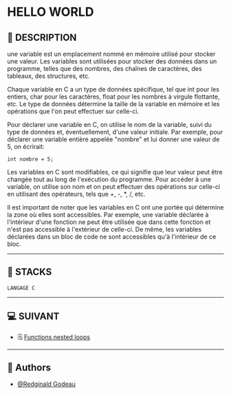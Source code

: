 # HELLO WORLD


## 📑 DESCRIPTION

une variable est un emplacement nommé en mémoire utilisé pour stocker une valeur. Les variables sont utilisées pour stocker des données dans un programme, telles que des nombres, des chaînes de caractères, des tableaux, des structures, etc.

Chaque variable en C a un type de données spécifique, tel que int pour les entiers, char pour les caractères, float pour les nombres à virgule flottante, etc. Le type de données détermine la taille de la variable en mémoire et les opérations que l'on peut effectuer sur celle-ci.

Pour déclarer une variable en C, on utilise le nom de la variable, suivi du type de données et, éventuellement, d'une valeur initiale. Par exemple, pour déclarer une variable entière appelée "nombre" et lui donner une valeur de 5, on écrirait:

    int nombre = 5;

Les variables en C sont modifiables, ce qui signifie que leur valeur peut être changée tout au long de l'exécution du programme. Pour accéder à une variable, on utilise son nom et on peut effectuer des opérations sur celle-ci en utilisant des opérateurs, tels que +, -, *, /, etc.

Il est important de noter que les variables en C ont une portée qui détermine la zone où elles sont accessibles. Par exemple, une variable déclarée à l'intérieur d'une fonction ne peut être utilisée que dans cette fonction et n'est pas accessible à l'extérieur de celle-ci. De même, les variables déclarées dans un bloc de code ne sont accessibles qu'à l'intérieur de ce bloc.

----------------------
## 🔧 STACKS

    LANGAGE C

----------------------
## 💻 SUIVANT

   - 🗒 [Functions nested loops](https://github.com/RedginaldGodeau/holbertonschool-low_level_programming/tree/main/functions_nested_loops)
----------------------
## 👦 Authors

- [@Redginald Godeau](https://github.com/RedginaldGodeau)
